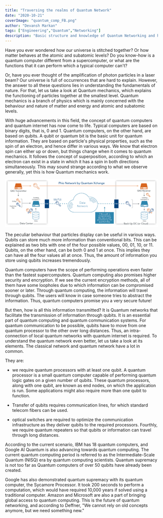 ```yaml
---
title: "Traversing the realms of Quantum Network"
date: "2020-10-21"
coverImage: "quantum_comp_FB.png"
author: "Devansh Markan"
tags: ["Engineering","Quantum","Networking"]
description: "Basic structure and knowledge of Quantum Networking and how it can change the field of technology."
---
```


Have you ever wondered how our universe is stitched together? Or how matter behaves at the atomic and subatomic levels? Do you know-how is a quantum computer different from a supercomputer, or what are the functions that it can perform which a typical computer can't? 

Or, have you ever thought of the amplification of photon particles in a laser beam? Our universe is full of occurrences that are hard to explain. However, the answer to all these questions lies in understanding the fundamentals of nature. For that, let us take a look at Quantum mechanics, which explains the functioning of particles together at the smallest level. Quantum mechanics is a branch of physics which is mainly concerned with the behaviour and nature of matter and energy and atomic and subatomic levels. 

With huge advancements in this field, the concept of quantum computers and quantum internet has now come to life. Typical computers are based on binary digits, that is, 0 and 1. Quantum computers, on the other hand, are based on qubits. A qubit or quantum bit is the basic unit for quantum information. They are based on particle's physical properties, such as the spin of an electron, and hence differ in various ways. We know that electron spin can either up or down, but things change when it comes to quantum mechanics. It follows the concept of superposition, according to which an electron can exist in a state in which it has a spin in both directions simultaneously. This may sound strange according to what we observe generally, yet this is how Quantum mechanics work. 

![Quantum ](Phio-Network-by-Quantum-Xchange-1.jpg)

The peculiar behaviour that particles display can be useful in various ways. Qubits can store much more information than conventional bits. This can be explained as two bits with one of the four possible values, 00, 01, 10, or 11. Qubits, on the other hand, can be both 0 and 1 at once. This implies they can have all the four values all at once.
Thus, the amount of information you store using qubits increases tremendously. 

Quantum computers have the scope of performing operations even faster than the fastest supercomputers. Quantum computing also promises higher security and encryption. If we see the current encryption methods, all of them have some loopholes due to which information can be compromised sooner or later. Through quantum computing, the information will travel through qubits. The users will know in case someone tries to abstract the information. Thus, quantum computers promise you a very secure future!

But then, how is all this information transmitted? It is Quantum networks that facilitate the transmission of information through qubits. It is an essential part of quantum computing and quantum communication systems. For quantum communication to be possible, qubits have to move from one quantum processor to the other over long distances. Thus, an
intra-connection of local quantum networks with quantum internet is required. To understand the quantum network even better, let us take a look at its elements. The classical network and quantum network have a lot in common. 

They are:

 - we require quantum processors with at least one qubit. A quantum processor is a small quantum computer capable of performing quantum logic gates on a given number of qubits. These quantum processors, along with one qubit, are known as end nodes, on which the application is run. Some applications might also require more than one qubit to function. 

 - Transfer of qubits requires communication lines, for which standard telecom fibers can be used.

- optical switches are required to optimize the communication infrastructure as they deliver qubits to the required processors. Fourthly, we require quantum repeaters so that qubits or information can travel through long distances. 

According to the current scenario, IBM has 18 quantum computers, and Google AI Quantum is also advancing towards quantum computing. The current quantum computing period is referred to as the Intermediate-Scale Quantum (NISQ) era by quantum computing scientists. Quantum supremacy is not too far as Quantum computers of over 50 qubits have already been created. 

Google has also demonstrated quantum supremacy with its quantum computer, the Sycamore Processor. It took 200 seconds to perform a computation, which would have required 10,000 years if solved using a traditional computer. Amazon and Microsoft are also a part of bringing global access to quantum computing. This is the future of quantum networking, and according to Deffner, "We cannot rely on old concepts anymore, but we need something new."
